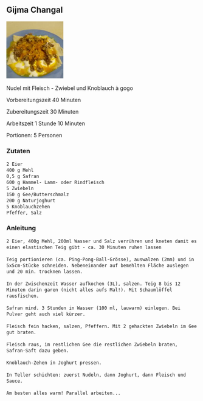 ## Gijma Changal

![img.png](images/gijma.png)

Nudel mit Fleisch - Zwiebel und Knoblauch à gogo

Vorbereitungszeit 40 Minuten	

Zubereitungszeit 30 Minuten	

Arbeitszeit 1 Stunde 10 Minuten	

Portionen: 5 Personen

### Zutaten

    2 Eier
    400 g Mehl
    0,5 g Safran
    600 g Hammel- Lamm- oder Rindfleisch
    5 Zwiebeln
    150 g Gee/Butterschmalz
    200 g Naturjoghurt
    5 Knoblauchzehen
    Pfeffer, Salz

### Anleitung

    2 Eier, 400g Mehl, 200ml Wasser und Salz verrühren und kneten damit es einen elastischen Teig gibt - ca. 30 Minuten ruhen lassen

    Teig portionieren (ca. Ping-Pong-Ball-Grösse), auswalzen (2mm) und in 5x5cm-Stücke schneiden. Nebeneinander auf bemehlten Fläche auslegen und 20 min. trocknen lassen.

    In der Zwischenzeit Wasser aufkochen (3L), salzen. Teig 8 bis 12 Minuten darin garen (nicht alles aufs Mal!). Mit Schaumlöffel rausfischen. 

    Safran mind. 3 Stunden in Wasser (100 ml, lauwarm) einlegen. Bei Pulver geht auch viel kürzer.

    Fleisch fein hacken, salzen, Pfeffern. Mit 2 gehackten Zwiebeln im Gee gut braten. 

    Fleisch raus, im restlichen Gee die restlichen Zwiebeln braten, Safran-Saft dazu geben.

    Knoblauch-Zehen in Joghurt pressen.

    In Teller schichten: zuerst Nudeln, dann Joghurt, dann Fleisch und Sauce. 

    Am besten alles warm! Parallel arbeiten...

